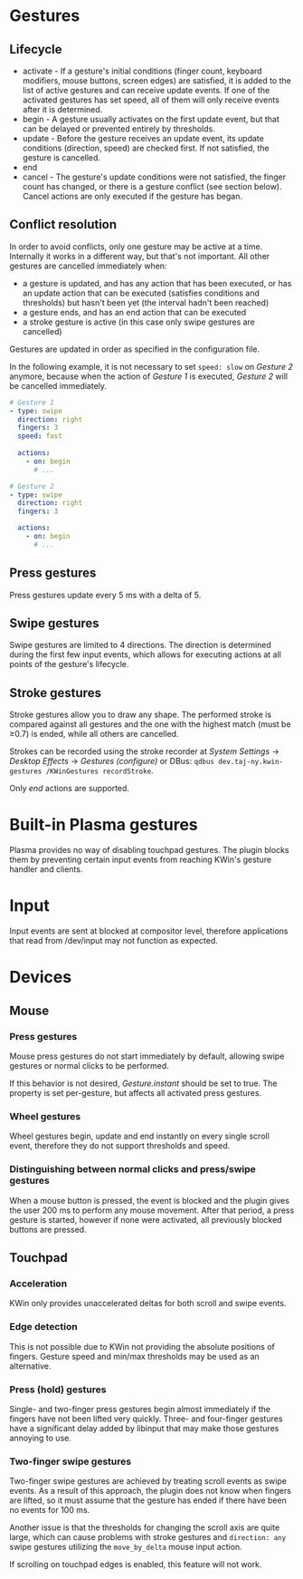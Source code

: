 # Gestures
## Lifecycle
- activate - If a gesture's initial conditions (finger count, keyboard modifiers, mouse buttons, screen edges) are satisfied, it is added to the list of active gestures and can receive update events. If one of the activated gestures has set speed, all of them will only receive events after it is determined.
- begin - A gesture usually activates on the first update event, but that can be delayed or prevented entirely by thresholds.
- update - Before the gesture receives an update event, its update conditions (direction, speed) are checked first. If not satisfied, the gesture is cancelled.
- end
- cancel - The gesture's update conditions were not satisfied, the finger count has changed, or there is a gesture conflict (see section below). Cancel actions are only executed if the gesture has began.

## Conflict resolution
In order to avoid conflicts, only one gesture may be active at a time. Internally it works in a different way, but that's not important. All other gestures are cancelled immediately when:
- a gesture is updated, and has any action that has been executed, or has an update action that can be executed (satisfies conditions and thresholds) but hasn't been yet (the interval hadn't been reached)
- a gesture ends, and has an end action that can be executed
- a stroke gesture is active (in this case only swipe gestures are cancelled)

Gestures are updated in order as specified in the configuration file.

In the following example, it is not necessary to set ``speed: slow`` on *Gesture 2* anymore, because when the action of *Gesture 1* is executed, *Gesture 2* will be cancelled immediately.
```yaml
# Gesture 1
- type: swipe
  direction: right
  fingers: 3
  speed: fast
  
  actions:
    - on: begin
      # ...

# Gesture 2
- type: swipe
  direction: right
  fingers: 3

  actions:
    - on: begin
      # ...
```

## Press gestures
Press gestures update every 5 ms with a delta of 5.

## Swipe gestures
Swipe gestures are limited to 4 directions. The direction is determined during the first few input events, which allows for executing actions at all points of the gesture's lifecycle.

## Stroke gestures
Stroke gestures allow you to draw any shape. The performed stroke is compared against all gestures and the one with the highest match (must be ≥0.7) is ended, while all others are cancelled. 

Strokes can be recorded using the stroke recorder at *System Settings* -> *Desktop Effects* -> *Gestures (configure)* or DBus: ``qdbus dev.taj-ny.kwin-gestures /KWinGestures recordStroke``.

Only *end* actions are supported.

# Built-in Plasma gestures
Plasma provides no way of disabling touchpad gestures. The plugin blocks them by preventing certain input events from reaching KWin's gesture handler and clients.

# Input
Input events are sent at blocked at compositor level, therefore applications that read from /dev/input may not function as expected.  

# Devices
## Mouse
### Press gestures
Mouse press gestures do not start immediately by default, allowing swipe gestures or normal clicks to be performed. 

If this behavior is not desired, *Gesture.instant* should be set to true. The property is set per-gesture, but affects all activated press gestures.

### Wheel gestures
Wheel gestures begin, update and end instantly on every single scroll event, therefore they do not support thresholds and speed.

### Distinguishing between normal clicks and press/swipe gestures
When a mouse button is pressed, the event is blocked and the plugin gives the user 200 ms to perform any mouse movement. After that period, a press gesture is started, however if none were activated, all previously blocked buttons are pressed.

## Touchpad
### Acceleration
KWin only provides unaccelerated deltas for both scroll and swipe events.

### Edge detection
This is not possible due to KWin not providing the absolute positions of fingers. Gesture speed and min/max thresholds may be used as an alternative.

### Press (hold) gestures
Single- and two-finger press gestures begin almost immediately if the fingers have not been lifted very quickly. Three- and four-finger gestures have a significant delay added by libinput that may make those gestures annoying to use.

### Two-finger swipe gestures
Two-finger swipe gestures are achieved by treating scroll events as swipe events. As a result of this approach, the plugin does not know when fingers are lifted, so it must assume that the gesture has ended if there have been no events for 100 ms.

Another issue is that the thresholds for changing the scroll axis are quite large, which can cause problems with stroke gestures and ``direction: any`` swipe gestures utilizing the ``move_by_delta`` mouse input action.

If scrolling on touchpad edges is enabled, this feature will not work.